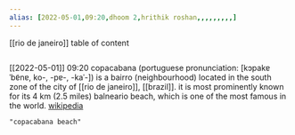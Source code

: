 ```yaml
---
alias: [2022-05-01,09:20,dhoom 2,hrithik roshan,,,,,,,,,]
---
```

[[rio de janeiro]]
table of content
```toc
```

[[2022-05-01]] 09:20
copacabana (portuguese pronunciation: [kɔpakɐˈbɐ̃nɐ, ko-, -pɐ-, -kaˈ-]) is a bairro (neighbourhood) located in the south zone of the city of [[rio de janeiro]], [[brazil]]. it is most prominently known for its 4 km (2.5 miles) balneario beach, which is one of the most famous in the world.
[wikipedia](https://en.wikipedia.org/wiki/copacabana,%20rio%20de%20janeiro)
```query
"copacabana beach"
```